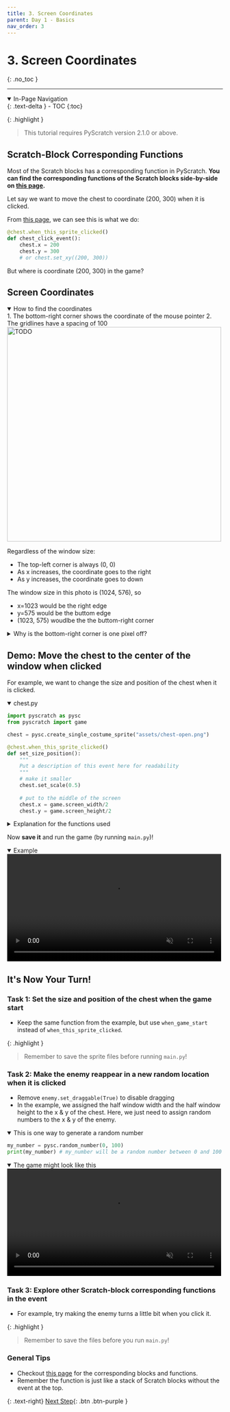 ```yaml
---
title: 3. Screen Coordinates
parent: Day 1 - Basics
nav_order: 3
---
```


# 3. Screen Coordinates
{: .no_toc }

---
<details open markdown="block">
  <summary>
    In-Page Navigation
  </summary>
  {: .text-delta }
- TOC
{:toc}
</details>

{: .highlight }
> This tutorial requires PyScratch version 2.1.0 or above. 

## Scratch-Block Corresponding Functions
Most of the Scratch blocks has a corresponding function in PyScratch. <b>You can find the corresponding functions of the Scratch blocks side-by-side on <a href="../../corresponding-scratch-blocks/1-motion" target="_blank">this page</a>. </b>

Let say we want to move the chest to coordinate (200, 300) when it is clicked. 

From <a href="../../corresponding-scratch-blocks/1-motion" target="_blank">this page</a>, we can see this is what we do: 
```python
@chest.when_this_sprite_clicked()
def chest_click_event():
    chest.x = 200
    chest.y = 300
    # or chest.set_xy((200, 300))
```

But where is coordinate (200, 300) in the game? 


## Screen Coordinates


<details open markdown="block">
  <summary>
    How to find the coordinates
  </summary>
  1. The bottom-right corner shows the coordinate of the mouse pointer
  2. The gridlines have a spacing of 100

  <img src="temp/motion-2.png" alt="TODO" width="500"/>  

</details>

Regardless of the window size:
- The top-left corner is always (0, 0)  
- As x increases, the coordinate goes to the right 
- As y increases, the coordinate goes to down

The window size in this photo is (1024, 576), so
- x=1023 would be the right edge
- y=575 would be the buttom edge
- (1023, 575) woudlbe the the buttom-right corner

<details markdown="block">
  <summary>
    Why is the bottom-right corner is one pixel off? 
  </summary>

  Let say the window size is (100,100). This means there's 100 pixels in the x direction (horizontal) and 100 pixels in the y direction (vertical). 

  Counting from the 0th pixel to the 99th pixel, including the 0th pixel, there'd be 100 pixels. Therefore the last pixel would be the 99th pixel. 

</details>




## Demo: Move the chest to the center of the window when clicked

For example, we want to change the size and position of the chest when it is clicked. 
<details open markdown="block">
  <summary>
    chest.py
  </summary>

```python
import pyscratch as pysc
from pyscratch import game

chest = pysc.create_single_costume_sprite("assets/chest-open.png")

@chest.when_this_sprite_clicked()
def set_size_position(): 
    """
    Put a description of this event here for readability
    """
    # make it smaller
    chest.set_scale(0.5)
    
    # put to the middle of the screen
    chest.x = game.screen_width/2 
    chest.y = game.screen_height/2 
```
<details markdown="block">
  <summary>
    Explanation for the functions used
  </summary>

- **chest.set_scale(0.5)**: set the size of the chest to be 50% of the original
- **game.screen_width**: this gives you the width of the game window (1024 in this case)
- **game.screen_height**: this gives you the height of the game window (576 in this case)
- A half of the width and height would be around the centre of the window ((512, 288) in this case)

</details>


</details>


Now **save it** and run the game (by running `main.py`)!

<details open markdown="block">
  <summary>
    Example
  </summary>

  <video autoplay loop muted playsinline style="max-width: 100%"  width="500">
    <source src="{{ site.cdn_url }}tut-day1/2-1.mp4" type="video/mp4">
    Your browser does not support the video tag.
    </video>    
</details>




## It's Now Your Turn!

### Task 1: Set the size and position of the chest when the game start
- Keep the same function from the example, but use `when_game_start` instead of `when_this_sprite_clicked`. 

{: .highlight }
> Remember to save the sprite files before running `main.py`!

### Task 2: Make the enemy reappear in a new random location when it is clicked
- Remove `enemy.set_draggable(True)` to disable dragging
- In the example, we assigned the half window width and the half window height to the x & y of the chest. Here, we just need to assign random numbers to the x & y of the enemy. 
<details open markdown="block">
  <summary>
    This is one way to generate a random number
  </summary>

```python
my_number = pysc.random_number(0, 100)
print(my_number) # my_number will be a random number between 0 and 100
```
</details>

<details open markdown="block">
  <summary>
    The game might look like this
  </summary>

  <video autoplay loop muted playsinline style="max-width: 100%"  width="500">
    <source src="{{ site.cdn_url }}tut-day1/2-2.mp4" type="video/mp4">
    Your browser does not support the video tag.
    </video>    
</details>

### Task 3: Explore other Scratch-block corresponding functions in the event
- For example, try making the enemy turns a little bit when you click it. 

{: .highlight }
> Remember to save the files before you run `main.py`!




### General Tips
- Checkout <a href="../../corresponding-scratch-blocks/1-motion" target="_blank">this page</a> for the corresponding blocks and functions. 
- Remember the function is just like a stack of Scratch blocks without the event at the top.

{: .text-right}
[Next Step](./4-flow-control){: .btn .btn-purple }


